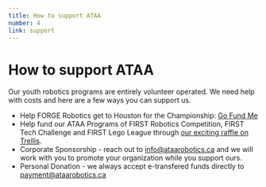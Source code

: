 ```yaml
---
title: How to support ATAA
number: 4
link: support
---
```

<div class="col-12">
    <h1>How to support ATAA</h1>
    <p>Our youth robotics programs are entirely volunteer operated. We need help with costs and here are a few ways you can support us.</p>
    <ul>
        <li>Help FORGE Robotics get to Houston for the Championship: <a href="https://gofund.me/38772c08">Go Fund Me</a></li>
        <li>Help fund our ATAA Programs of FIRST Robotics Competition, FIRST Tech Challenge and FIRST Lego League through <a href="https://trellis.org/ataarobotics">our exciting raffle on Trellis</a>.</li>
        <li>Corporate Sponsorship - reach out to <a href="mailto:info@ataarobotics.ca">info@ataarobotics.ca</a> and we will work with you to promote your organization while you support ours.</li>
        <li>Personal Donation - we always accept e-transfered funds directly to <a href="mailto:payment@ataarobotics.ca">payment@ataarobotics.ca</a></li>
    </ul>
</div>
